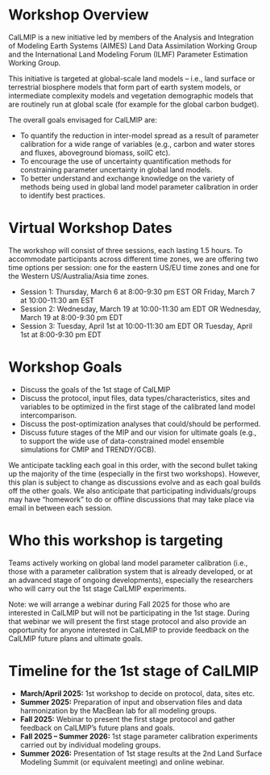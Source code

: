 # Workshop Overview
CalLMIP is a new initiative led by members of the Analysis and Integration of Modeling Earth Systems (AIMES) Land Data Assimilation Working Group and the International Land Modeling Forum (ILMF) Parameter Estimation Working Group.

This initiative is targeted at global-scale land models – i.e., land surface or terrestrial biosphere models that form part of earth system models, or intermediate complexity models and vegetation demographic models that are routinely run at global scale (for example for the global carbon budget).  

The overall goals envisaged for CalLMIP are:
- To quantify the reduction in inter-model spread as a result of parameter calibration for a wide range of variables (e.g., carbon and water stores and fluxes, aboveground biomass, soilC etc).
- To encourage the use of uncertainty quantification methods for constraining parameter uncertainty in global land models.
- To better understand and exchange knowledge on the variety of methods being used in global land model parameter calibration in order to identify best practices.

# Virtual Workshop Dates
The workshop will consist of three sessions, each lasting 1.5 hours. To accommodate participants across different time zones, we are offering two time options per session: one for the eastern US/EU time zones and one for the Western US/Australia/Asia time zones.
- Session 1: Thursday, March 6 at 8:00-9:30 pm EST OR Friday, March 7 at 10:00-11:30 am EST 
- Session 2: Wednesday, March 19 at 10:00-11:30 am EDT OR Wednesday, March 19 at 8:00-9:30 pm EDT 
- Session 3: Tuesday, April 1st at 10:00-11:30 am EDT OR Tuesday, April 1st at 8:00-9:30 pm EDT 

# Workshop Goals
- Discuss the goals of the 1st stage of CalLMIP
- Discuss the protocol, input files, data types/characteristics, sites and variables to be optimized in the first stage of the calibrated land model intercomparison.
- Discuss the post-optimization analyses that could/should be performed.
- Discuss future stages of the MIP and our vision for ultimate goals (e.g., to support the wide use of data-constrained model ensemble simulations for CMIP and TRENDY/GCB).

We anticipate tackling each goal in this order, with the second bullet taking up the majority of the time (especially in the first two workshops). However, this plan is subject to change as discussions evolve and as each goal builds off the other goals. We also anticipate that participating individuals/groups may have “homework” to do or offline discussions that may take place via email in between each session.

# Who this workshop is targeting
Teams actively working on global land model parameter calibration (i.e., those with a parameter calibration system that is already developed, or at an advanced stage of ongoing developments), especially the researchers who will carry out the 1st stage CalLMIP experiments.

Note: we will arrange a webinar during Fall 2025 for those who are interested in CalLMIP but will not be participating in the 1st stage. During that webinar we will present the first stage protocol and also provide an opportunity for anyone interested in CalLMIP to provide feedback on the CalLMIP future plans and ultimate goals.

# Timeline for the 1st stage of CalLMIP
- **March/April 2025:** 1st workshop to decide on protocol, data, sites etc.
- **Summer 2025:** Preparation of input and observation files and data harmonization by the MacBean lab for all modeling groups.
- **Fall 2025:** Webinar to present the first stage protocol and gather feedback on CalLMIP’s future plans and goals.
- **Fall 2025 – Summer 2026:** 1st stage parameter calibration experiments carried out by individual modeling groups.
- **Summer 2026:** Presentation of 1st stage results at the 2nd Land Surface Modeling Summit (or equivalent meeting) and online webinar.
